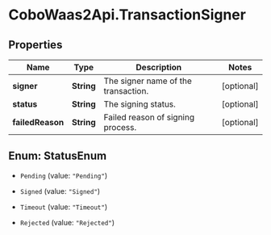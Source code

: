 # CoboWaas2Api.TransactionSigner

## Properties

Name | Type | Description | Notes
------------ | ------------- | ------------- | -------------
**signer** | **String** | The signer name of the transaction. | [optional] 
**status** | **String** | The signing status. | [optional] 
**failedReason** | **String** | Failed reason of signing process. | [optional] 



## Enum: StatusEnum


* `Pending` (value: `"Pending"`)

* `Signed` (value: `"Signed"`)

* `Timeout` (value: `"Timeout"`)

* `Rejected` (value: `"Rejected"`)




